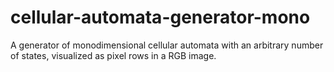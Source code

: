 # cellular-automata-generator-mono
A generator of monodimensional cellular automata with an arbitrary number of states, visualized as pixel rows in a RGB image.
